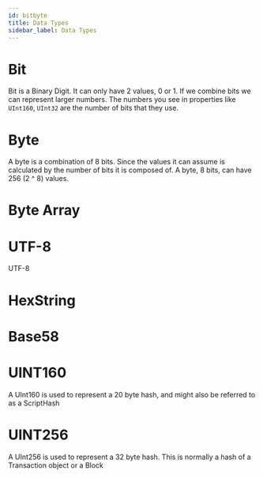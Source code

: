 ```yaml
---
id: bitbyte
title: Data Types
sidebar_label: Data Types
---
```



#  Bit
Bit is a Binary Digit. It can only have 2 values, 0 or 1. If we combine bits we can represent larger numbers.
The numbers you see in properties like `UInt160`, `UInt32` are the number of bits that they use.

#  Byte
A byte is a combination of 8 bits. Since the values it can assume is calculated by the number of bits it is composed of. A byte, 8 bits, can have 256 \(2 ^ 8\) values.

#  Byte Array


#  UTF-8
 UTF-8

#  HexString

#  Base58

#  UINT160

A UInt160 is used to represent a 20 byte hash, and might also be referred to as a ScriptHash

#  UINT256

A UInt256 is used to represent a 32 byte hash. This is normally a hash of a Transaction object or a Block

